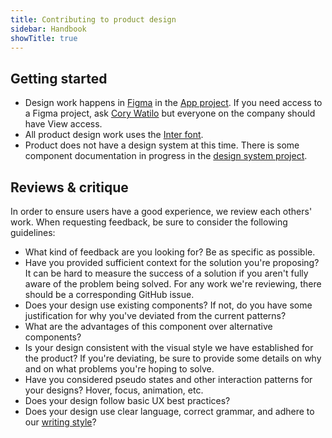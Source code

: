```yaml
---
title: Contributing to product design
sidebar: Handbook
showTitle: true
---
```


## Getting started
* Design work happens in [Figma](https://figma.com/) in the [App project](https://www.figma.com/files/project/17131046/App?fuid=987006441684352800). If you need access to a Figma project, ask [Cory Watilo](/handbook/company/team/#cory-watilo-lead-designer) but everyone on the company should have View access.
* All product design work uses the [Inter font](https://fonts.google.com/specimen/Inter).
* Product does not have a design system at this time. There is some component documentation in progress in the [design system project](https://www.figma.com/file/Y9G24U4r04nEjIDGIEGuKI/PostHog-Design-System-One?node-id=576%3A308).

## Reviews &amp; critique

In order to ensure users have a good experience, we review each others' work. When requesting feedback, be sure to consider the following guidelines:
* What kind of feedback are you looking for? Be as specific as possible.
* Have you provided sufficient context for the solution you're proposing? It can be hard to measure the success of a solution if you aren't fully aware of the problem being solved. For any work we're reviewing, there should be a corresponding GitHub issue.
* Does your design use existing components? If not, do you have some justification for why you've deviated from the current patterns?
* What are the advantages of this component over alternative components?
* Is your design consistent with the visual style we have established for the product? If you're deviating, be sure to provide some details on why and on what problems you're hoping to solve.
* Have you considered pseudo states and other interaction patterns for your designs? Hover, focus, animation, etc.
* Does your design follow basic UX best practices?
* Does your design use clear language, correct grammar, and adhere to our [writing style](/handbook/company/communication#writing-style)?
